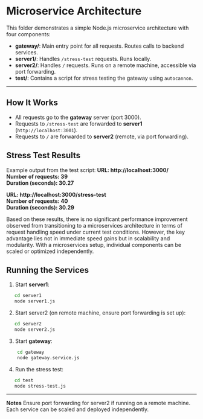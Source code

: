 # Microservice Architecture

This folder demonstrates a simple Node.js microservice architecture with four components:

- **gateway/**: Main entry point for all requests. Routes calls to backend services.  
- **server1/**: Handles `/stress-test` requests. Runs locally.  
- **server2/**: Handles `/` requests. Runs on a remote machine, accessible via port forwarding.  
- **test/**: Contains a script for stress testing the gateway using `autocannon`.

----

## How It Works

- All requests go to the **gateway** server (port 3000).
- Requests to `/stress-test` are forwarded to **server1** (`http://localhost:3001`).
- Requests to `/` are forwarded to **server2** (remote, via port forwarding).



## Stress Test Results

Example output from the test script:
**URL: http://localhost:3000/**   
**Number of requests: 39**   
**Duration (seconds): 30.27**  


**URL: http://localhost:3000/stress-test**  
**Number of requests: 40**  
**Duration (seconds): 30.29**


Based on these results, there is no significant performance improvement observed from transitioning to a microservices architecture in terms of request handling speed under current test conditions. However, the key advantage lies not in immediate speed gains but in scalability and modularity. With a microservices setup, individual components can be scaled or optimized independently.


## Running the Services

1. Start **server1**:
```sh
   cd server1
   node server1.js
```


2. Start server2 (on remote machine, ensure port forwarding is set up):
```sh
   cd server2
   node server2.js
````

3. Start **gateway**:
```sh
    cd gateway
    node gateway.service.js
```

4. Run the stress test:
```sh
   cd test
   node stress-test.js
```
--------

**Notes**
Ensure port forwarding for server2 if running on a remote machine.  
Each service can be scaled and deployed independently.